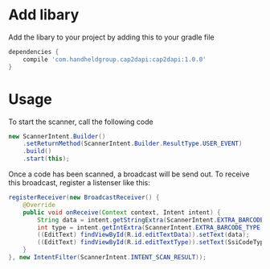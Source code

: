 Add libary
=====
Add the libary to your project by adding this to your gradle file
```gradle
dependencies {
    compile 'com.handheldgroup.cap2dapi:cap2dapi:1.0.0'
}
```

Usage
=====
To start the scanner, call the following code
```java
new ScannerIntent.Builder()
    .setReturnMethod(ScannerIntent.Builder.ResultType.USER_EVENT)
    .build()
    .start(this);
```

Once a code has been scanned, a broadcast will be send out. To receive this broadcast, register a listenser like this:
```java
registerReceiver(new BroadcastReceiver() {
    @Override
    public void onReceive(Context context, Intent intent) {
        String data = intent.getStringExtra(ScannerIntent.EXTRA_BARCODE_DATA);
        int type = intent.getIntExtra(ScannerIntent.EXTRA_BARCODE_TYPE, 0);
        ((EditText) findViewById(R.id.editTextData)).setText(data);
        ((EditText) findViewById(R.id.editTextType)).setText(SsiCodeTypes.getName(type) + " (" + type + ")");
    }
}, new IntentFilter(ScannerIntent.INTENT_SCAN_RESULT));
```
